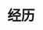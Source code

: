 ---
title: 经历
draft: false
experiences:
  - title: 微信支付（实习）
    organization:
      name: 腾讯
      url: 
    dates: '2021.07 - 2021.09 & 2022.03 - 2022.05'
    location: 深圳
weight: 3
widget:
  handler: experiences

  # Options: sm, md, lg and xl. Default is md.
  width: lg

  sidebar:
    # Options: left and right. Leave blank to hide.
    position: left
    # Options: sm, md, lg and xl. Default is md.
    scale:
  
  background:
    # Options: primary, secondary, tertiary or any valid color value. Default is primary.
    color:
    image:
    # Options: auto, cover and contain. Default is auto.
    size:
    # Options: center, top, right, bottom, left.
    position:
    # Options: fixed, local, scroll.
    attachment: 
---